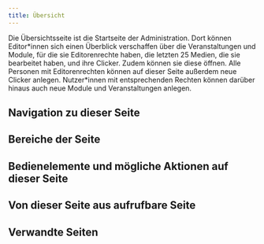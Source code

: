 ```yaml
---
title: Übersicht
---
```


Die Übersichtsseite ist die Startseite der Administration. Dort können Editor\*innen sich einen Überblick verschaffen über die Veranstaltungen und Module, für die sie Editorenrechte haben, die letzten 25 Medien, die sie bearbeitet haben, und ihre Clicker. Zudem können sie diese öffnen. Alle Personen mit Editorenrechten können auf dieser Seite außerdem neue Clicker anlegen. Nutzer\*innen mit entsprechenden Rechten können darüber hinaus auch neue Module und Veranstaltungen anlegen.

## Navigation zu dieser Seite

## Bereiche der Seite

## Bedienelemente und mögliche Aktionen auf dieser Seite

## Von dieser Seite aus aufrufbare Seite

## Verwandte Seiten  
